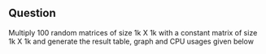 ## Question 
Multiply 100 random matrices of size 1k X 1k with a constant matrix of size 1k X 1k and generate the result table, graph
and CPU usages given below
